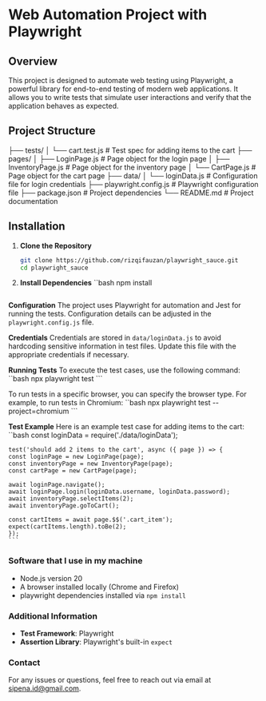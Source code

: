 # Web Automation Project with Playwright

## Overview

This project is designed to automate web testing using Playwright, a powerful library for end-to-end testing of modern web applications. It allows you to write tests that simulate user interactions and verify that the application behaves as expected.

## Project Structure

├── tests/
│   └── cart.test.js                      # Test spec for adding items to the cart
├── pages/
│   ├── LoginPage.js                     # Page object for the login page
│   ├── InventoryPage.js                 # Page object for the inventory page
│   └── CartPage.js                      # Page object for the cart page
├── data/
│   └── loginData.js                     # Configuration file for login credentials
├── playwright.config.js                 # Playwright configuration file
├── package.json                         # Project dependencies
└── README.md                            # Project documentation


## Installation

1. **Clone the Repository**

    ```bash
    git clone https://github.com/rizqifauzan/playwright_sauce.git
    cd playwright_sauce
    ```

2. **Install Dependencies**
    ``bash
    npm install
    ```

**Configuration**
The project uses Playwright for automation and Jest for running the tests. Configuration details can be adjusted in the `playwright.config.js` file.

**Credentials**
Credentials are stored in `data/loginData.js` to avoid hardcoding sensitive information in test files. Update this file with the appropriate credentials if necessary.

**Running Tests**
To execute the test cases, use the following command:
    ``bash
    npx playwright test
    ```

To run tests in a specific browser, you can specify the browser type. For example, to run tests in Chromium:
    ``bash
    npx playwright test --project=chromium
    ```

**Test Example**
Here is an example test case for adding items to the cart:
    ``bash
    const loginData = require('./data/loginData');

    test('should add 2 items to the cart', async ({ page }) => {
    const loginPage = new LoginPage(page);
    const inventoryPage = new InventoryPage(page);
    const cartPage = new CartPage(page);

    await loginPage.navigate();
    await loginPage.login(loginData.username, loginData.password);
    await inventoryPage.selectItems(2);
    await inventoryPage.goToCart();

    const cartItems = await page.$$('.cart_item');
    expect(cartItems.length).toBe(2);
    });
    ```

### Software that I use in my machine
- Node.js version 20
- A browser installed locally (Chrome and Firefox)
- playwright dependencies installed via `npm install`

### Additional Information

- **Test Framework**: Playwright
- **Assertion Library**: Playwright's built-in `expect`

### Contact

For any issues or questions, feel free to reach out via email at [sipena.id@gmail.com](mailto:sipena.id@gmail.com).
